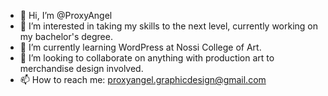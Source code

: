 - 👋 Hi, I’m @ProxyAngel
- 👀 I’m interested in taking my skills to the next level, currently working on my bachelor's degree.
- 🌱 I’m currently learning WordPress at Nossi College of Art.
- 💞️ I’m looking to collaborate on anything with production art to merchandise design involved.
- 📫 How to reach me: proxyangel.graphicdesign@gmail.com

<!---
ProxyAngel/ProxyAngel is a ✨ special ✨ repository because its `README.md` (this file) appears on your GitHub profile.
You can click the Preview link to take a look at your changes.
--->
